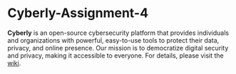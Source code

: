 # Cyberly-Assignment-4

**Cyberly** is an open-source cybersecurity platform that provides individuals and organizations with powerful, easy-to-use tools to protect their data, privacy, and online presence. Our mission is to democratize digital security and privacy, making it accessible to everyone. For details, please visit the [wiki](https://github.com/Jannatt22/Cyberly-Assignment-4/wiki).

